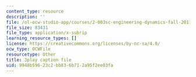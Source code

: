 ```yaml
---
content_type: resource
description: ''
file: /ol-ocw-studio-app/courses/2-003sc-engineering-dynamics-fall-2011/9948b59623c2bb836b712a95f2ee03fa_zhk9xLjrmi4.srt
file_size: 83431
file_type: application/x-subrip
learning_resource_types: []
license: https://creativecommons.org/licenses/by-nc-sa/4.0/
ocw_type: OCWFile
resourcetype: Other
title: 3play caption file
uid: 9948b596-23c2-bb83-6b71-2a95f2ee03fa
---
```

